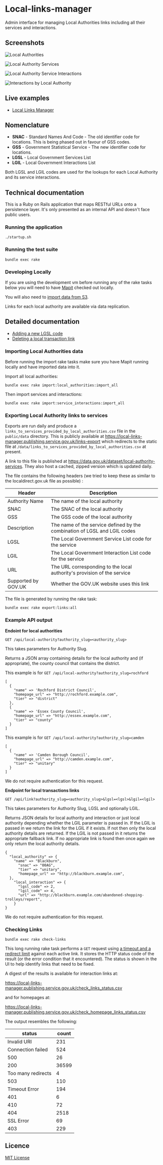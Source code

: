 # Local-links-manager

Admin interface for managing Local Authorities links including all their services and interactions.

## Screenshots

![Local Authorities](docs/images/local_authorities.png)

![Local Authority Services](docs/images/services.png)

![Local Authority Service Interactions](docs/images/interactions.png)

![Interactions by Local Authority](docs/images/interactions_by_authority.png)

## Live examples

- [Local Links Manager](https://local-links-manager.publishing.service.gov.uk)

## Nomenclature

- **SNAC** - Standard Names And Code - The old identifier code for locations. This is being phased out in favour of GSS codes.
- **GSS**  - Government Statistical Service - The new identifier code for locations.
- **LGSL** - Local Government Services List
- **LGIL** - Local Government Interactions List

Both LGSL and LGIL codes are used for the lookups for each Local Authority and its service interactions.

## Technical documentation

This is a Ruby on Rails application that maps RESTful URLs onto a persistence
layer. It's only presented as an internal API and doesn't face public users.

### Running the application

`./startup.sh`

### Running the test suite

`bundle exec rake`

### Developing Locally

If you are using the development vm before running any of the rake tasks below you will need to have [Mapit](https://github.com/alphagov/mapit) checked out locally.

You will also need to [import data from S3](https://github.com/alphagov/mapit/blob/master/import-db-from-s3.sh).

Links for each local authority are available via data replication.

## Detailed documentation

- [Adding a new LGSL code](/docs/adding-a-new-lgsl-code.md)
- [Deleting a local transaction link](/docs/deleting-a-link.md)

### Importing Local Authorities data

Before running the import rake tasks make sure you have Mapit running locally and have imported data into it.

Import all local authorities:

`bundle exec rake import:local_authorities:import_all`

Then import services and interactions:

`bundle exec rake import:service_interactions:import_all`

### Exporting Local Authority links to services

Exports are run daily and produce a `links_to_services_provided_by_local_authorities.csv`
file in the `public/data` directory. This is publicly available at
https://local-links-manager.publishing.service.gov.uk/links-export which
redirects to the static file at `/data/links_to_services_provided_by_local_authorities.csv`
at present.

A link to this file is published at https://data.gov.uk/dataset/local-authority-services.
They also host a cached, zipped version which is updated daily.

The file contains the following headers (we tried to keep these as similar to
the localdirect.gov.uk file as possible) :

| Header             | Description                                                               |
|--------------------|---------------------------------------------------------------------------|
| Authority Name     | The name of the local authority                                           |
| SNAC               | The SNAC of the local authority                                           |
| GSS                | The GSS code of the local authority                                       |
| Description        | The name of the service defined by the combination of LGSL and LGIL codes |
| LGSL               | The Local Government Service List code for the service                    |
| LGIL               | The Local Government Interaction List code for the service                |
| URL                | The URL corresponding to the local authority's provision of the service   |
| Supported by GOV.UK| Whether the GOV.UK website uses this link                                 |

The file is generated by running the rake task:

`bundle exec rake export:links:all`

### Example API output

**Endoint for local authorities**

`GET /api/local-authority?authority_slug=<authority_slug>`

This takes parameters for Authority Slug.

Returns a JSON array containing details for the local authority and (if appropriate), the county council that contains the district.

This example is for `GET /api/local-authority?authority_slug=rochford`
```
[
  {
    "name" => 'Rochford District Council',
    "homepage_url" => "http://rochford.example.com",
    "tier" => "district"
  },
  {
    "name" => 'Essex County Council',
    "homepage_url" => "http://essex.example.com",
    "tier" => "county"
  }
]
```

This example is for `GET /api/local-authority?authority_slug=camden`
```
[
  {
    "name" => 'Camden Borough Council',
    "homepage_url" => "http://camden.example.com",
    "tier" => "unitary"
  }
]
```

We do not require authentication for this request.

**Endpoint for local transactions links**

`GET /api/link?authority_slug=<authority_slug>&lgsl=<lgsl>&lgil=<lgil>`

This takes parameters for Authority Slug, LGSL and optionally LGIL.

Returns JSON details for local authority and interaction or just local authority depending whether the LGIL parameter is passed in. If the LGIL is passed in we return the link for the LGIL if it exists. If not then only the local authority details are returned. If the LGIL is not passed in it returns the appropriate fallback link. If no appropriate link is found then once again we only return the local authority details.

```
{
  "local_authority" => {
    "name" => "Blackburn",
      "snac" => "00AG",
      "tier" => "unitary",
      "homepage_url" => "http://blackburn.example.com",
  },
    "local_interaction" => {
      "lgsl_code" => 2,
      "lgil_code" => 4,
      "url" => "http://blackburn.example.com/abandoned-shopping-trolleys/report",
    }
}
```

We do not require authentication for this request.

### Checking Links

`bundle exec rake check-links`

This long running rake task performs a `GET` request using [a timeout and a redirect limit](https://github.com/alphagov/local-links-manager/blob/master/lib/local-links-manager/check_links/link_checker.rb#L4L5) against each active link.  It stores the HTTP status code of the result (or the error condition that it encountered).  The status is shown in the UI to help identify links that need to be fixed.

A digest of the results is available for interaction links at:

https://local-links-manager.publishing.service.gov.uk/check_links_status.csv

and for homepages at:

https://local-links-manager.publishing.service.gov.uk/check_homepage_links_status.csv

The output resembles the following:

|      status       | count |
| ----------------- | ----- |
|    Invalid URI    |   231 |
| Connection failed |   524 |
|        500        |    26 |
|        200        | 36599 |
| Too many redirects|     4 |
|        503        |   110 |
|   Timeout Error   |   194 |
|        401        |     6 |
|        410        |    72 |
|        404        |  2518 |
|     SSL Error     |    69 |
|        403        |   229 |


## Licence

[MIT License](LICENCE)
